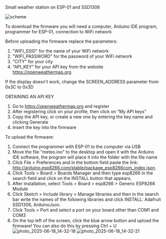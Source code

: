 Small weather station on ESP-01 and SSD1306

![scheme](https://github.com/user-attachments/assets/1112834c-2890-4bea-8467-d9f5f66d23fd)

To download the firmware you will need a computer, Arduino IDE program, programmer for ESP-01, connection to WiFi network

Before uploading the firmware replace the parameters:
1. "WIFI_SSID" for the name of your WiFi network
2. "WIFI_PASSWORD" for the password of your WiFi network
3. "CITY" for your city
4. "API_KEY" for your API key from the website https://openweathermap.org

If the display doesn't work, change the SCREEN_ADDRESS parameter from 0x3C to 0x3D


OBTAINING AN API KEY
1. Go to https://openweathermap.org and register
2. After registering click on your profile, then click on "My API keys"
3. Copy the API key, or create a new one by entering the key name and clicking Generate
4. Insert the key into the firmware


To upload the firmware:
1. Connect the programmer with ESP-01 to the computer via USB
2. Move the file "meteo.ino" to the desktop and open it with the Arduino IDE software, the program will place it into the folder with the file name
3. Click File > Preferences and in the bottom field paste the link:   http://arduino.esp8266.com/stable/package_esp8266com_index.json.
4. Click Tools > Board > Boards Manager and then type esp8266 in the search field and click on the INSTALL button that appears.
5. After installation, select Tools > Board > esp8266 > Generic ESP8266 Module
6. Click Sketch > Include library > Manage libraries and then in the search bar write the names of the following libraries and click INSTALL: Adafruit SSD1306, ArduinoJson.
7. Click Tools > Port and select a port on your board other than COM1 and COM3
8. On the top left of the screen, click the blue arrow button and upload the firmware! You can also do this by pressing Ctrl + U
![photo_2025-06-18_14-32-18](https://github.com/user-attachments/assets/a5740fbc-988e-4446-907b-8d10482acd5e)
![photo_2025-06-18_14-32-21](https://github.com/user-attachments/assets/d2beef02-ab7e-415f-9870-a68c32cc7982)


